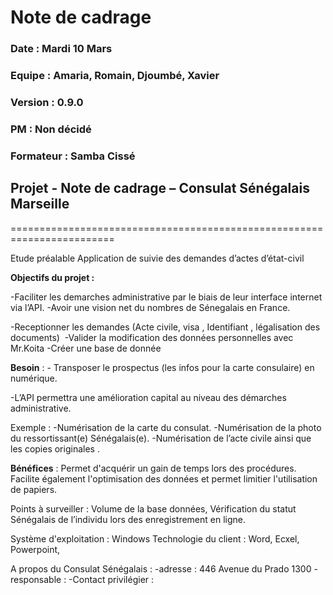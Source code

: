 # Note de cadrage 


### Date : Mardi 10 Mars
### Equipe : Amaria, Romain, Djoumbé, Xavier
### Version : 0.9.0
### PM : Non décidé
### Formateur : Samba Cissé

## Projet - Note de cadrage – Consulat Sénégalais Marseille
========================================================================

Etude préalable Application de suivie des demandes d’actes d’état-civil

**Objectifs du projet :**

-Faciliter les demarches administrative par le biais de leur interface internet via l’API.
-Avoir une vision net du nombres de Sénegalais en France.

-Receptionner les demandes (Acte civile, visa , Identifiant , légalisation des documents) 
-Valider la modification des données personnelles avec Mr.Koita
-Créer une base de donnée 


**Besoin** : - Transposer le prospectus (les infos pour la carte consulaire) en numérique.

-L’API permettra une amélioration capital au niveau des démarches administrative.

Exemple :
-Numérisation de la carte du consulat.
-Numérisation de la photo du ressortissant(e) Sénégalais(e).
-Numérisation de l’acte civile ainsi que les copies originales .



**Bénéfices** : Permet d'acquérir un gain de temps lors des procédures. 
Facilite également l'optimisation des données et permet limitier l'utilisation de papiers.

Points à surveiller : Volume de la base données, Vérification du statut Sénégalais de l’individu lors des enregistrement en ligne.

Système d'exploitation : Windows 
Technologie du client : Word, Ecxel, Powerpoint, 


A propos du Consulat Sénégalais :
-adresse : 446 Avenue du Prado 1300
-responsable :
-Contact privilégier :

